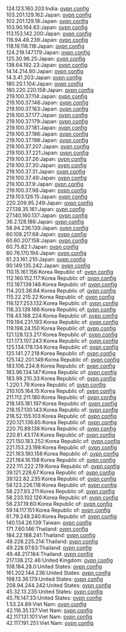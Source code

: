 124.123.160.203:India: [ovpn config](vpn/124_123_160_203.ovpn)  
103.201.129.162:Japan: [ovpn config](vpn/103_201_129_162.ovpn)  
103.201.129.18:Japan: [ovpn config](vpn/103_201_129_18.ovpn)  
103.90.164.83:Japan: [ovpn config](vpn/103_90_164_83.ovpn)  
113.153.142.200:Japan: [ovpn config](vpn/113_153_142_200.ovpn)  
116.94.49.239:Japan: [ovpn config](vpn/116_94_49_239.ovpn)  
118.19.118.118:Japan: [ovpn config](vpn/118_19_118_118.ovpn)  
124.219.147.179:Japan: [ovpn config](vpn/124_219_147_179.ovpn)  
125.30.96.25:Japan: [ovpn config](vpn/125_30_96_25.ovpn)  
138.64.192.23:Japan: [ovpn config](vpn/138_64_192_23.ovpn)  
14.14.214.80:Japan: [ovpn config](vpn/14_14_214_80.ovpn)  
14.3.41.203:Japan: [ovpn config](vpn/14_3_41_203.ovpn)  
180.20.1.104:Japan: [ovpn config](vpn/180_20_1_104.ovpn)  
180.220.220.158:Japan: [ovpn config](vpn/180_220_220_158.ovpn)  
219.100.37.114:Japan: [ovpn config](vpn/219_100_37_114.ovpn)  
219.100.37.146:Japan: [ovpn config](vpn/219_100_37_146.ovpn)  
219.100.37.163:Japan: [ovpn config](vpn/219_100_37_163.ovpn)  
219.100.37.177:Japan: [ovpn config](vpn/219_100_37_177.ovpn)  
219.100.37.179:Japan: [ovpn config](vpn/219_100_37_179.ovpn)  
219.100.37.181:Japan: [ovpn config](vpn/219_100_37_181.ovpn)  
219.100.37.186:Japan: [ovpn config](vpn/219_100_37_186.ovpn)  
219.100.37.198:Japan: [ovpn config](vpn/219_100_37_198.ovpn)  
219.100.37.207:Japan: [ovpn config](vpn/219_100_37_207.ovpn)  
219.100.37.221:Japan: [ovpn config](vpn/219_100_37_221.ovpn)  
219.100.37.26:Japan: [ovpn config](vpn/219_100_37_26.ovpn)  
219.100.37.30:Japan: [ovpn config](vpn/219_100_37_30.ovpn)  
219.100.37.31:Japan: [ovpn config](vpn/219_100_37_31.ovpn)  
219.100.37.49:Japan: [ovpn config](vpn/219_100_37_49.ovpn)  
219.100.37.9:Japan: [ovpn config](vpn/219_100_37_9.ovpn)  
219.100.37.98:Japan: [ovpn config](vpn/219_100_37_98.ovpn)  
219.103.126.15:Japan: [ovpn config](vpn/219_103_126_15.ovpn)  
220.209.95.249:Japan: [ovpn config](vpn/220_209_95_249.ovpn)  
27.138.35.161:Japan: [ovpn config](vpn/27_138_35_161.ovpn)  
27.140.160.137:Japan: [ovpn config](vpn/27_140_160_137.ovpn)  
36.2.128.186:Japan: [ovpn config](vpn/36_2_128_186.ovpn)  
58.94.236.139:Japan: [ovpn config](vpn/58_94_236_139.ovpn)  
60.108.217.68:Japan: [ovpn config](vpn/60_108_217_68.ovpn)  
60.60.207.158:Japan: [ovpn config](vpn/60_60_207_158.ovpn)  
60.75.82.1:Japan: [ovpn config](vpn/60_75_82_1.ovpn)  
60.76.170.194:Japan: [ovpn config](vpn/60_76_170_194.ovpn)  
61.23.161.210:Japan: [ovpn config](vpn/61_23_161_210.ovpn)  
90.149.135.242:Japan: [ovpn config](vpn/90_149_135_242.ovpn)  
110.15.161.156:Korea Republic of: [ovpn config](vpn/110_15_161_156.ovpn)  
112.160.152.117:Korea Republic of: [ovpn config](vpn/112_160_152_117.ovpn)  
112.187.139.146:Korea Republic of: [ovpn config](vpn/112_187_139_146.ovpn)  
114.203.36.64:Korea Republic of: [ovpn config](vpn/114_203_36_64.ovpn)  
115.22.215.22:Korea Republic of: [ovpn config](vpn/115_22_215_22.ovpn)  
116.127.253.132:Korea Republic of: [ovpn config](vpn/116_127_253_132.ovpn)  
118.33.139.166:Korea Republic of: [ovpn config](vpn/118_33_139_166.ovpn)  
118.43.168.224:Korea Republic of: [ovpn config](vpn/118_43_168_224.ovpn)  
119.194.231.193:Korea Republic of: [ovpn config](vpn/119_194_231_193.ovpn)  
119.198.24.150:Korea Republic of: [ovpn config](vpn/119_198_24_150.ovpn)  
121.128.123.217:Korea Republic of: [ovpn config](vpn/121_128_123_217.ovpn)  
121.173.107.243:Korea Republic of: [ovpn config](vpn/121_173_107_243.ovpn)  
125.134.178.134:Korea Republic of: [ovpn config](vpn/125_134_178_134.ovpn)  
125.141.27.218:Korea Republic of: [ovpn config](vpn/125_141_27_218.ovpn)  
125.142.201.149:Korea Republic of: [ovpn config](vpn/125_142_201_149.ovpn)  
183.106.234.8:Korea Republic of: [ovpn config](vpn/183_106_234_8.ovpn)  
183.96.134.147:Korea Republic of: [ovpn config](vpn/183_96_134_147.ovpn)  
183.99.210.33:Korea Republic of: [ovpn config](vpn/183_99_210_33.ovpn)  
1.220.1.78:Korea Republic of: [ovpn config](vpn/1_220_1_78.ovpn)  
210.105.164.15:Korea Republic of: [ovpn config](vpn/210_105_164_15.ovpn)  
211.112.211.180:Korea Republic of: [ovpn config](vpn/211_112_211_180.ovpn)  
218.145.181.197:Korea Republic of: [ovpn config](vpn/218_145_181_197.ovpn)  
218.157.130.143:Korea Republic of: [ovpn config](vpn/218_157_130_143.ovpn)  
218.52.155.103:Korea Republic of: [ovpn config](vpn/218_52_155_103.ovpn)  
220.121.136.65:Korea Republic of: [ovpn config](vpn/220_121_136_65.ovpn)  
220.70.89.136:Korea Republic of: [ovpn config](vpn/220_70_89_136.ovpn)  
220.81.43.174:Korea Republic of: [ovpn config](vpn/220_81_43_174.ovpn)  
221.150.183.252:Korea Republic of: [ovpn config](vpn/221_150_183_252.ovpn)  
221.153.23.198:Korea Republic of: [ovpn config](vpn/221_153_23_198.ovpn)  
221.163.180.158:Korea Republic of: [ovpn config](vpn/221_163_180_158.ovpn)  
221.164.16.158:Korea Republic of: [ovpn config](vpn/221_164_16_158.ovpn)  
222.111.222.219:Korea Republic of: [ovpn config](vpn/222_111_222_219.ovpn)  
39.121.228.67:Korea Republic of: [ovpn config](vpn/39_121_228_67.ovpn)  
39.122.82.235:Korea Republic of: [ovpn config](vpn/39_122_82_235.ovpn)  
58.123.226.118:Korea Republic of: [ovpn config](vpn/58_123_226_118.ovpn)  
58.227.93.211:Korea Republic of: [ovpn config](vpn/58_227_93_211.ovpn)  
58.233.102.126:Korea Republic of: [ovpn config](vpn/58_233_102_126.ovpn)  
58.237.19.60:Korea Republic of: [ovpn config](vpn/58_237_19_60.ovpn)  
59.14.117.151:Korea Republic of: [ovpn config](vpn/59_14_117_151.ovpn)  
61.79.249.240:Korea Republic of: [ovpn config](vpn/61_79_249_240.ovpn)  
140.134.26.139:Taiwan: [ovpn config](vpn/140_134_26_139.ovpn)  
171.7.60.146:Thailand: [ovpn config](vpn/171_7_60_146.ovpn)  
184.22.188.241:Thailand: [ovpn config](vpn/184_22_188_241.ovpn)  
49.228.225.214:Thailand: [ovpn config](vpn/49_228_225_214.ovpn)  
49.228.97.63:Thailand: [ovpn config](vpn/49_228_97_63.ovpn)  
49.48.217.184:Thailand: [ovpn config](vpn/49_48_217_184.ovpn)  
217.138.212.46:United Kingdom: [ovpn config](vpn/217_138_212_46.ovpn)  
108.184.28.0:United States: [ovpn config](vpn/108_184_28_0.ovpn)  
161.202.144.236:United States: [ovpn config](vpn/161_202_144_236.ovpn)  
198.13.36.179:United States: [ovpn config](vpn/198_13_36_179.ovpn)  
208.94.244.242:United States: [ovpn config](vpn/208_94_244_242.ovpn)  
45.32.13.235:United States: [ovpn config](vpn/45_32_13_235.ovpn)  
45.76.147.33:United States: [ovpn config](vpn/45_76_147_33.ovpn)  
1.53.24.89:Viet Nam: [ovpn config](vpn/1_53_24_89.ovpn)  
42.116.35.137:Viet Nam: [ovpn config](vpn/42_116_35_137.ovpn)  
42.117.131.101:Viet Nam: [ovpn config](vpn/42_117_131_101.ovpn)  
42.117.191.251:Viet Nam: [ovpn config](vpn/42_117_191_251.ovpn)  
